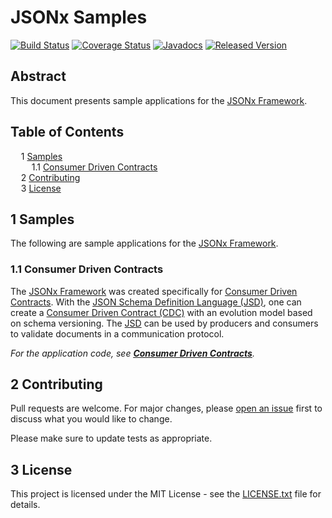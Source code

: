 # JSONx Samples

[![Build Status](https://travis-ci.org/jsonxorg/jsonx.svg?1)](https://travis-ci.org/jsonxorg/jsonx)
[![Coverage Status](https://coveralls.io/repos/github/jsonxorg/jsonx/badge.svg?1)](https://coveralls.io/github/jsonxorg/jsonx)
[![Javadocs](https://www.javadoc.io/badge/org.jsonx/rs.svg?1)](https://www.javadoc.io/doc/org.jsonx/rs)
[![Released Version](https://img.shields.io/maven-central/v/org.jsonx/rs.svg?1)](https://mvnrepository.com/artifact/org.jsonx/rs)

## Abstract

This document presents sample applications for the <ins>JSONx Framework</ins>.

## Table of Contents

<samp>&nbsp;&nbsp;</samp>1 [Samples](#1-samples)<br>
<samp>&nbsp;&nbsp;&nbsp;&nbsp;</samp>1.1 [Consumer Driven Contracts](#11-consumer-driven-contracts)<br>
<samp>&nbsp;&nbsp;</samp>2 [Contributing](#2-contributing)<br>
<samp>&nbsp;&nbsp;</samp>3 [License](#3-license)<br>

## 1 Samples

The following are sample applications for the <ins>JSONx Framework</ins>.

### 1.1 Consumer Driven Contracts

The <ins>JSONx Framework</ins> was created specifically for [<ins>Consumer Driven Contracts</ins>][cdc]. With the [<ins>JSON Schema Definition Language (JSD)</ins>][#jsd], one can create a <ins>Consumer Driven Contract (CDC)</ins> with an evolution model based on schema versioning. The <ins>JSD</ins> can be used by producers and consumers to validate documents in a communication protocol.

_For the application code, see **[<ins>Consumer Driven Contracts</ins>](cdc)**._

## 2 Contributing

Pull requests are welcome. For major changes, please [open an issue](../../../issues) first to discuss what you would like to change.

Please make sure to update tests as appropriate.

## 3 License

This project is licensed under the MIT License - see the [LICENSE.txt](LICENSE.txt) file for details.

[#jsd]: ../../../#3-json-schema-definition-language

[cdc]: http://martinfowler.com/articles/consumerDrivenContracts.html
